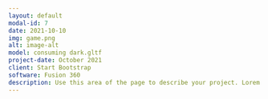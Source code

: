 ```yaml
---
layout: default
modal-id: 7
date: 2021-10-10
img: game.png
alt: image-alt
model: consuming dark.gltf
project-date: October 2021
client: Start Bootstrap
software: Fusion 360
description: Use this area of the page to describe your project. Lorem ipsum dolor sit amet, consectetur adipisicing elit. Mollitia neque assumenda ipsam nihil, molestias magnam, recusandae quos quis inventore quisquam velit asperiores, vitae? Reprehenderit soluta, eos quod consequuntur itaque. Nam.
---
```

